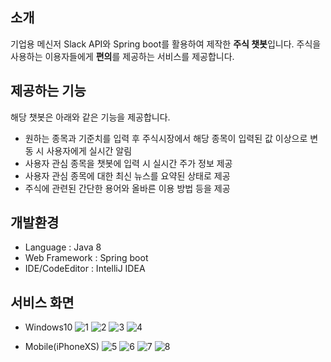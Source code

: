 ## 소개
기업용 메신저 Slack API와 Spring boot를 활용하여 제작한 **주식 챗봇**입니다. 주식을 사용하는 이용자들에게 **편의**를 제공하는 서비스를 제공합니다.

## 제공하는 기능
해당 챗봇은 아래와 같은 기능을 제공합니다.
- 원하는 종목과 기준치를 입력 후 주식시장에서 해당 종목이 입력된 값 이상으로 변동 시 사용자에게 실시간 알림
- 사용자 관심 종목을 챗봇에 입력 시 실시간 주가 정보 제공
- 사용자 관심 종목에 대한 최신 뉴스를 요약된 상태로 제공
- 주식에 관련된 간단한 용어와 올바른 이용 방법 등을 제공

## 개발환경
- Language : Java 8
- Web Framework : Spring boot
- IDE/CodeEditor : IntelliJ IDEA

## 서비스 화면
- Windows10
![1](https://ibb.co/R0444Lb "실시간 변동 알림 기능")
![2](https://ibb.co/hB1j9HS "주식 이용 가이드 기능")
![3](https://ibb.co/BncQCDc "주식 종목의 실시간 정보 기능")
![4](https://ibb.co/9crxWNB "주식 종목의 최신 뉴스 기능")

- Mobile(iPhoneXS)
![5](https://ibb.co/hLhYw6Z "주식 이용 가이드 기능")
![6](https://ibb.co/1vYb5bw "실시간 변동 알림 기능")
![7](https://ibb.co/HP73scN "주식 종목의 최신 뉴스 기능")
![8](https://ibb.co/jVmNQHk "주식 종목의 실시간 정보 기능")
